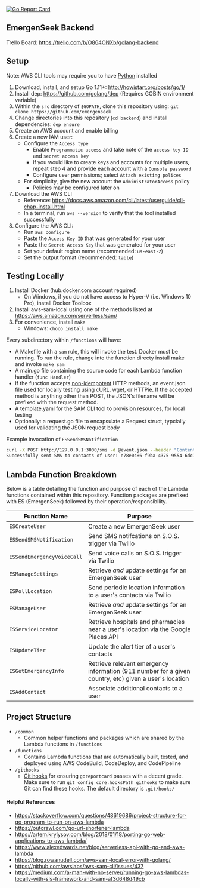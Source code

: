 [![Go Report Card](https://goreportcard.com/badge/emergenseek/backend)](https://goreportcard.com/report/emergenseek/backend)

## EmergenSeek Backend
Trello Board: https://trello.com/b/O864ONXb/golang-backend

## Setup
Note: AWS CLI tools may require you to have [Python](https://www.python.org/downloads/release/python-371/) installed
1. Download, install, and setup Go 1.11+: http://howistart.org/posts/go/1/
2. Install dep: https://github.com/golang/dep (Requires GOBIN environment variable)
3. Within the `src` directory of `$GOPATH`, clone this repository using: `git clone https://github.com/emergenseek`
4. Change directories into this repository (`cd backend`) and install dependencies: `dep ensure`
5. Create an AWS account and enable billing
6. Create a new IAM user:
      - Configure the `Access type`
        - Enable `Programmatic access` and take note of the `access key ID` and `secret access key`
        - If you would like to create keys and accounts for multiple users, repeat step 4 and provide each account with a `Console password`
        - Configure user permissions; select `Attach existing polices`
      - For simplicity, give the new account the `AdministratorAccess` policy
        - Policies may be configured later on
7. Download the AWS CLI
    - Reference: https://docs.aws.amazon.com/cli/latest/userguide/cli-chap-install.html
    - In a terminal, run `aws --version` to verify that the tool installed successfully
8. Configure the AWS CLI:
    - Run `aws configure`
    - Paste the `Access Key ID` that was generated for your user
    - Paste the `Secret Access Key` that was generated for your user
    - Set your default region name (recommended: `us-east-2`)
    - Set the output format (recommended: `table`)

## Testing Locally 
1. Install Docker (hub.docker.com account required)
   - On Windows, if you do not have access to Hyper-V (i.e. Windows 10 Pro), install Docker Toolbox
2. Install aws-sam-local using one of the methods listed at https://aws.amazon.com/serverless/sam/
3. For convenience, install `make`
    - Windows: `choco install make`

Every subdirectory within `/functions` will have:
  - A Makefile with a `sam` rule, this will invoke the test. Docker must be running. To run the rule, change into the function directy install make and invoke `make sam`
  - A main.go file containing the source code for each Lambda function handler (`func Handler`)
  - If the function accepts [non-idempotent](https://developer.mozilla.org/en-US/docs/Glossary/idempotent) HTTP methods, an event.json file used for locally testing using cURL, wget, or HTTPie. If the accepted method is anything other than POST, the JSON's filename will be prefixed with the request method.
  - A template.yaml for the SAM CLI tool to provision resources, for local testing
  - Optionally: a request.go file to encapsulate a Request struct, typcially used for validating the JSON request body

Example invocation of `ESSendSMSNotification`
```bash
curl -X POST http://127.0.0.1:3000/sms -d @event.json --header "Content-Type: application/json"
Successfully sent SMS to contacts of user: e78e0c86-f9ba-4375-9554-6dc1426f5605
```

## Lambda Function Breakdown
Below is a table detailing the function and purpose of each of the Lambda functions contained within this repository. Function packages are prefixed with ES (EmergenSeek) followed by their operation/responsibility.

|Function Name             |Purpose                                                                                              |
|--------------------------|-----------------------------------------------------------------------------------------------------|
|`ESCreateUser`            |Create a new EmergenSeek user                                                                        |
|`ESSendSMSNotification`   |Send SMS notifcations on S.O.S. trigger via Twilio                                                   |
|`ESSendEmergencyVoiceCall`|Send voice calls on S.O.S. trigger via Twilio                                                        |
|`ESManageSettings`        |Retrieve *and* update settings for an EmergenSeek user                                               |
|`ESPollLocation`          |Send periodic location information to a user's contacts via Twilio                                   |
|`ESManageUser`            |Retrieve *and* update settings for an EmergenSeek user                                               |
|`ESServiceLocator`        |Retrieve hospitals and pharmacies near a user's location via the Google Places API                   |
|`ESUpdateTier`            |Update the alert tier of a user's contacts                                                           |
|`ESGetEmergencyInfo`      |Retrieve relevant emergency information (911 number for a given country, etc) given a user's location|
|`ESAddContact`            |Associate additional contacts to a user 

## Project Structure
  - `/common`
    - Common helper functions and packages which are shared by the Lambda functions in `/functions`
  - `/functions`
    - Contains Lambda functions that are automatically built, tested, and deployed using AWS CodeBuild, CodeDeploy, and CodePipeline
  - `/githooks`
    - [Git hooks](https://git-scm.com/docs/githooks) for ensuring `goreportcard` passes with a decent grade. Make sure to run `git config core.hooksPath githooks` to make sure Git can find these hooks. The default directory is `.git/hooks/`

#### Helpful References
 - https://stackoverflow.com/questions/48619686/project-structure-for-go-program-to-run-on-aws-lambda
 - https://outcrawl.com/go-url-shortener-lambda
 - https://artem.krylysov.com/blog/2018/01/18/porting-go-web-applications-to-aws-lambda/
 - https://www.alexedwards.net/blog/serverless-api-with-go-and-aws-lambda
 - https://blog.rowanudell.com/aws-sam-local-error-with-golang/
 - https://github.com/awslabs/aws-sam-cli/issues/437
 - https://medium.com/a-man-with-no-server/running-go-aws-lambdas-locally-with-sls-framework-and-sam-af3d648d49cb